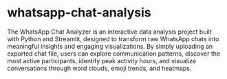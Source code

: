 # whatsapp-chat-analysis

The WhatsApp Chat Analyzer is an interactive data analysis project built with Python and Streamlit, designed to transform raw WhatsApp chats into meaningful insights and engaging visualizations.
By simply uploading an exported chat file, users can explore communication patterns, discover the most active participants, identify peak activity hours, and visualize conversations through word clouds, emoji trends, and heatmaps.

